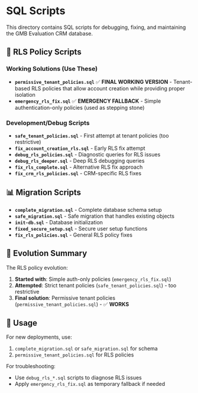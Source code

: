 # SQL Scripts

This directory contains SQL scripts for debugging, fixing, and maintaining the GMB Evaluation CRM database.

## 🔧 **RLS Policy Scripts**

### Working Solutions (Use These)
- **`permissive_tenant_policies.sql`** ✅ **FINAL WORKING VERSION** - Tenant-based RLS policies that allow account creation while providing proper isolation
- **`emergency_rls_fix.sql`** ✅ **EMERGENCY FALLBACK** - Simple authentication-only policies (used as stepping stone)

### Development/Debug Scripts  
- **`safe_tenant_policies.sql`** - First attempt at tenant policies (too restrictive)
- **`fix_account_creation_rls.sql`** - Early RLS fix attempt
- **`debug_rls_policies.sql`** - Diagnostic queries for RLS issues
- **`debug_rls_deeper.sql`** - Deep RLS debugging queries
- **`fix_rls_complete.sql`** - Alternative RLS fix approach
- **`fix_crm_rls_policies.sql`** - CRM-specific RLS fixes

## 📊 **Migration Scripts**

- **`complete_migration.sql`** - Complete database schema setup
- **`safe_migration.sql`** - Safe migration that handles existing objects
- **`init-db.sql`** - Database initialization
- **`fixed_secure_setup.sql`** - Secure user setup functions
- **`fix_rls_policies.sql`** - General RLS policy fixes

## 🎯 **Evolution Summary**

The RLS policy evolution:
1. **Started with**: Simple auth-only policies (`emergency_rls_fix.sql`)
2. **Attempted**: Strict tenant policies (`safe_tenant_policies.sql`) - too restrictive
3. **Final solution**: Permissive tenant policies (`permissive_tenant_policies.sql`) - ✅ **WORKS**

## 🚀 **Usage**

For new deployments, use:
1. `complete_migration.sql` or `safe_migration.sql` for schema
2. `permissive_tenant_policies.sql` for RLS policies

For troubleshooting:
- Use `debug_rls_*.sql` scripts to diagnose RLS issues
- Apply `emergency_rls_fix.sql` as temporary fallback if needed
